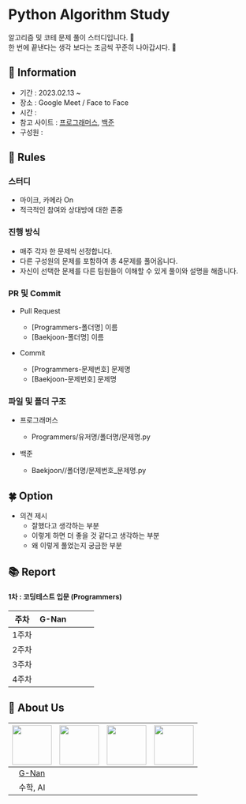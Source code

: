 # Python Algorithm Study

알고리즘 및 코테 문제 풀이 스터디입니다. 💜 <br>
한 번에 끝낸다는 생각 보다는 조금씩 꾸준히 나아갑시다. 💪

## 👋 Information

- 기간 : 2023.02.13 ~
- 장소 : Google Meet / Face to Face 
- 시간 : 
- 참고 사이트 : [프로그래머스](https://programmers.co.kr/), [백준](https://www.acmicpc.net/)
- 구성원 : 




## 🌳 Rules

### 스터디
- 마이크, 카메라 On
- 적극적인 참여와 상대방에 대한 존중

### 진행 방식
- 매주 각자 한 문제씩 선정합니다.
- 다른 구성원의 문제를 포함하여 총 4문제를 풀어옵니다.
- 자신이 선택한 문제를 다른 팀원들이 이해할 수 있게 풀이와 설명을 해줍니다.

### PR 및 Commit
- Pull Request
  - [Programmers-폴더명] 이름
  - [Baekjoon-폴더명] 이름

- Commit
  - [Programmers-문제번호] 문제명
  - [Baekjoon-문제번호] 문제명
 
### 파일 및 폴더 구조
- 프로그래머스
  - Programmers/유저명/폴더명/문제명.py
  
- 백준
  - Baekjoon//폴더명/문제번호_문제명.py

## 🍀 Option

- 의견 제시
  - 잘했다고 생각하는 부분
  - 이렇게 하면 더 좋을 것 같다고 생각하는 부분
  - 왜 이렇게 풀었는지 궁금한 부분

## 📚 Report
#### 1차 : 코딩테스트 입문 (Programmers)
|주차|G-Nan||||
|:---:|:---:|:---:|:---:|:---:|
|1주차||||
|2주차||||
|3주차||||
|4주차||||


## 🍻 About Us
|<img src="https://github.com/G-nan.png" width="80">|<img src="https://github.com/.png" width="80">|<img src="https://github.com/.png" width="80">|<img src="https://github.com/.png" width="80">|
|:---:|:---:|:---:|:---:|
|[G-Nan](https://github.com/G-Nan)|[](https://github.com/)|[](https://github.com/)|[](https://github.com/)|
|수학, AI||||
